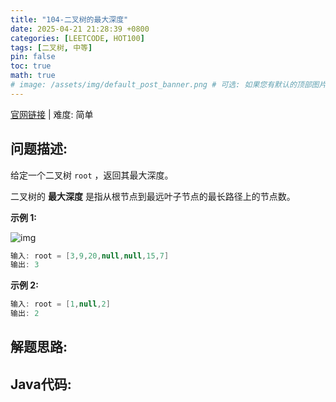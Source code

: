 ```yaml
---
title: "104-二叉树的最大深度"
date: 2025-04-21 21:28:39 +0800
categories: [LEETCODE, HOT100]
tags: [二叉树, 中等]
pin: false
toc: true
math: true
# image: /assets/img/default_post_banner.png # 可选: 如果您有默认的顶部图片，取消注释并修改路径
---
```


[官网链接](https://leetcode.cn/problems/maximum-depth-of-binary-tree/) \| 难度: 简单

## 问题描述: 

给定一个二叉树 `root` ，返回其最大深度。

二叉树的 **最大深度** 是指从根节点到最远叶子节点的最长路径上的节点数。

**示例 1:**

![img](../assets/img/posts/p104_0.jpg)

```java
输入: root = [3,9,20,null,null,15,7]
输出: 3
```

**示例 2:**

```java
输入: root = [1,null,2]
输出: 2
```



## 解题思路: 

## Java代码: 
